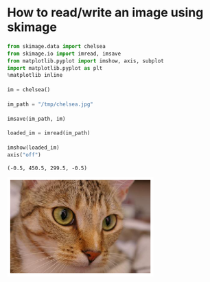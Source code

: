 # How to read/write an image using skimage


```python
from skimage.data import chelsea
from skimage.io import imread, imsave
from matplotlib.pyplot import imshow, axis, subplot
import matplotlib.pyplot as plt
%matplotlib inline

im = chelsea()

im_path = "/tmp/chelsea.jpg"

imsave(im_path, im)

loaded_im = imread(im_path)

imshow(loaded_im)
axis("off")
```




    (-0.5, 450.5, 299.5, -0.5)




![png](output_1_1.png)

